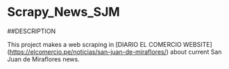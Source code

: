 # Scrapy_News_SJM

##DESCRIPTION

This project makes a web scraping in [DIARIO EL COMERCIO WEBSITE] (https://elcomercio.pe/noticias/san-juan-de-miraflores/) about current San Juan de Miraflores news.




